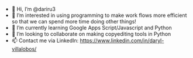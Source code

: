 - 👋 Hi, I’m @dariru3
- 👀 I’m interested in using programming to make work flows more efficient so that we can spend more time doing other things!
- 🌱 I’m currently learning Google Apps Script/Javascript and Python
- 💞️ I’m looking to collaborate on making copyediting tools in Python
- 📫 Contact me via LinkedIn: https://www.linkedin.com/in/daryl-villalobos/

<!---
dariru3/dariru3 is a ✨ special ✨ repository because its `README.md` (this file) appears on your GitHub profile.
You can click the Preview link to take a look at your changes.
--->
